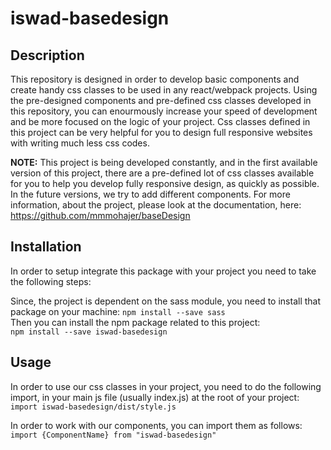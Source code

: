 # iswad-basedesign

## Description

This repository is designed in order to develop basic components and create handy css classes to be used in any react/webpack projects. Using the pre-designed components and pre-defined css classes developed in this repository, you can enourmously increase your speed of development and be more focused on the logic of your project. Css classes defined in this project can be very helpful for you to design full responsive websites with writing much less css codes.

**NOTE:** This project is being developed constantly, and in the first available version of this project, there are a pre-defined lot of css classes available for you to help you develop fully responsive design, as quickly as possible. In the future versions, we try to add different components. For more information, about the project, please look at the documentation, here: https://github.com/mmmohajer/baseDesign

## Installation

In order to setup integrate this package with your project you need to take the following steps:

Since, the project is dependent on the sass module, you need to install that package on your machine:
`npm install --save sass` <br>
Then you can install the npm package related to this project: <br>
`npm install --save iswad-basedesign`<br>

## Usage

In order to use our css classes in your project, you need to do the following import, in your main js file (usually index.js) at the root of your project: <br>
`import iswad-basedesign/dist/style.js` <br>

In order to work with our components, you can import them as follows: <br>
`import {ComponentName} from "iswad-basedesign"` <br>

